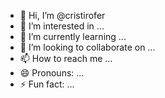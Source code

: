 - 👋 Hi, I’m @cristirofer
- 👀 I’m interested in ...
- 🌱 I’m currently learning ...
- 💞️ I’m looking to collaborate on ...
- 📫 How to reach me ...
- 😄 Pronouns: ...
- ⚡ Fun fact: ...

<!---
cristirofer/cristirofer is a ✨ special ✨ repository because its `README.md` (this file) appears on your GitHub profile.
You can click the Preview link to take a look at your changes.
--->
